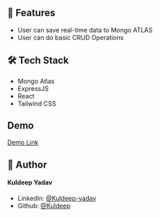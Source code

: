 

## 🧐 Features    
- User can save real-time data to Mongo ATLAS
- User can do basic CRUD Operations

## 🛠️ Tech Stack
- Mongo Atlas
- ExpressJS
- React
- Tailwind CSS

## Demo

[Demo Link](https://bookshelf-pearl.vercel.app/)


## 🙇 Author
#### Kuldeep Yadav
- LinkedIn: [@Kuldeep-yadav](https://www.linkedin.com/in/kuldeeep-yadav/)
- Github: [@Kuldeep](https://github.com/kuldeeepy)
        
        
    
        
